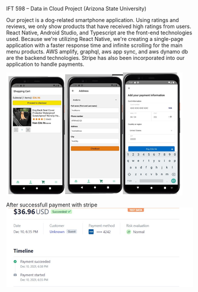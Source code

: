 IFT 598 – Data in Cloud Project (Arizona State University) 

Our project is a dog-related smartphone application. Using ratings and reviews, we only show products that have received high ratings from users. React Native, Android Studio, and Typescript are the front-end technologies used.
Because we're utilizing React Native, we're creating a single-page application with a faster response time and infinite scrolling for the main menu products.
AWS amplify, graphql, aws app sync, and aws dynamo db are the backend technologies. Stripe has also been incorporated into our application to handle payments.

<img src="project-screenshot.png" />

After successfull payment with stripe
<img src="Screenshot 2024-03-20 115307.png" />
